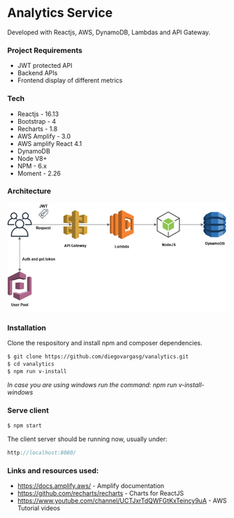 # Analytics Service

Developed with Reactjs, AWS, DynamoDB, Lambdas and API Gateway.

### Project Requirements

- JWT protected API
- Backend APIs
- Frontend display of different metrics

### Tech

- Reactjs - 16.13
- Bootstrap - 4
- Recharts - 1.8
- AWS Amplify - 3.0
- AWS amplify React 4.1
- DynamoDB
- Node V8+
- NPM - 6.x
- Moment - 2.26

### Architecture

![Alt text](diagram.jpg?raw=true "architecture")

### Installation

Clone the respository and install npm and composer dependencies.

```sh
$ git clone https://github.com/diegovargasg/vanalytics.git
$ cd vanalytics
$ npm run v-install
```

_In case you are using windows run the command: npm run v-install-windows_

### Serve client

```sh
$ npm start
```

The client server should be running now, usually under:

```js
http://localhost:8080/
```

### Links and resources used:

- https://docs.amplify.aws/ - Amplify documentation
- https://github.com/recharts/recharts - Charts for ReactJS
- https://www.youtube.com/channel/UCTJxrTdQWFGtKxTeincy9uA - AWS Tutorial videos
